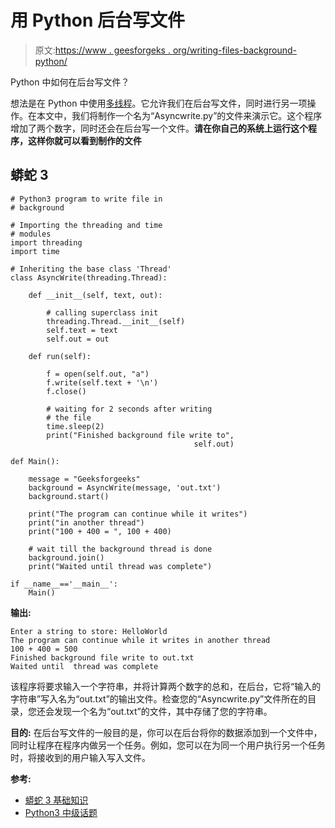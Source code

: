 # 用 Python 后台写文件

> 原文:[https://www . geesforgeks . org/writing-files-background-python/](https://www.geeksforgeeks.org/writing-files-background-python/)

Python 中如何在后台写文件？

想法是在 Python 中使用[多线程](https://www.geeksforgeeks.org/multi-threading-model/)。它允许我们在后台写文件，同时进行另一项操作。在本文中，我们将制作一个名为“Asyncwrite.py”的文件来演示它。这个程序增加了两个数字，同时还会在后台写一个文件。**请在你自己的系统上运行这个程序，这样你就可以看到制作的文件**

## 蟒蛇 3

```
# Python3 program to write file in
# background

# Importing the threading and time
# modules
import threading
import time

# Inheriting the base class 'Thread'
class AsyncWrite(threading.Thread):

    def __init__(self, text, out):

        # calling superclass init
        threading.Thread.__init__(self)
        self.text = text
        self.out = out

    def run(self):

        f = open(self.out, "a")
        f.write(self.text + '\n')
        f.close()

        # waiting for 2 seconds after writing
        # the file
        time.sleep(2)
        print("Finished background file write to",
                                         self.out)

def Main():

    message = "Geeksforgeeks"
    background = AsyncWrite(message, 'out.txt')
    background.start()

    print("The program can continue while it writes")
    print("in another thread")
    print("100 + 400 = ", 100 + 400)

    # wait till the background thread is done
    background.join()
    print("Waited until thread was complete")

if __name__=='__main__':
    Main()
```

**输出:**

```
Enter a string to store: HelloWorld
The program can continue while it writes in another thread
100 + 400 = 500
Finished background file write to out.txt
Waited until  thread was complete
```

该程序将要求输入一个字符串，并将计算两个数字的总和，在后台，它将“输入的字符串”写入名为“out.txt”的输出文件。检查您的“Asyncwrite.py”文件所在的目录，您还会发现一个名为“out.txt”的文件，其中存储了您的字符串。

**目的:**
在后台写文件的一般目的是，你可以在后台将你的数据添加到一个文件中，同时让程序在程序内做另一个任务。例如，您可以在为同一个用户执行另一个任务时，将接收到的用户输入写入文件。

**参考:**

*   [蟒蛇 3 基础知识](https://write.geeksforgeeks.org/python3-basics-and-important-topics-for-beginners/)
*   [Python3 中级话题](https://www.geeksforgeeks.org/python3-intermediate-level-topics/)